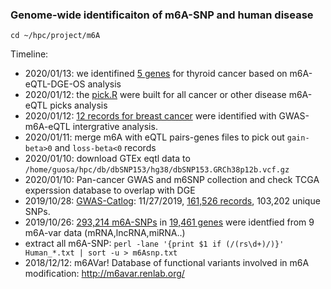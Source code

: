 ### Genome-wide identificaiton of m6A-SNP and human disease


```
cd ~/hpc/project/m6A
```
Timeline: 
* 2020/01/13: we identifined [5 genes](./extdata/thyroid) for thyroid cancer based on m6A-eQTL-DGE-OS analysis
* 2020/01/12: the [pick.R](pick.R) were built for all cancer or other disease m6A-eQTL picks analysis
* 2020/01/12: [12 records for breast cancer](extdata/breast/brcaGwas.m6A.eQTL.csv) were identified with GWAS-m6A-eQTL intergrative analysis. 
* 2020/01/11: merge m6A with eQTL pairs-genes files to pick out `gain-beta>0` and `loss-beta<0` records
* 2020/01/10: download GTEx eqtl data to `/home/guosa/hpc/db/dbSNP153/hg38/dbSNP153.GRCh38p12b.vcf.gz`
* 2020/01/10: Pan-cancer GWAS and m6SNP collection and check TCGA experssion database to overlap with DGE
* 2019/10/28: [GWAS-Catlog](https://www.ebi.ac.uk/gwas/docs/file-downloads): 11/27/2019, [161,526 records](rsid.txt), 103,202 unique SNPs. 
* 2019/10/26: [293,214 m6A-SNPs](m6Asnp.txt) in [19,461 genes](m6A.gene.txt) were identfied from 9 m6A-var data (mRNA,lncRNA,miRNA..)
* extract all m6A-SNP: `perl -lane '{print $1 if (/(rs\d+)/)}' Human_*.txt | sort -u > m6Asnp.txt`
* 2018/12/12: m6AVar! Database of functional variants involved in m6A modification: http://m6avar.renlab.org/
